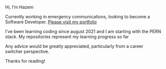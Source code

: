 Hi, I’m Hazem

Currently working in emergency communications, looking to become a Software Developer. [Please visit my portfolio](https://hazem.almassri.ca/)

I've been learning coding since august 2021 and I am starting with the PERN stack. My repositories represent my learning progress so far

Any advice would be greatly appreciated, particularly from a career switcher perspective.

Thanks for reading!
